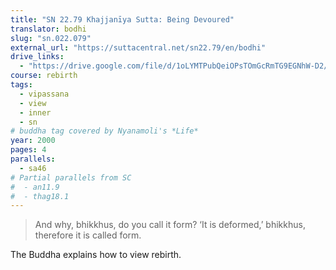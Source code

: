 ```yaml
---
title: "SN 22.79 Khajjanīya Sutta: Being Devoured"
translator: bodhi
slug: "sn.022.079"
external_url: "https://suttacentral.net/sn22.79/en/bodhi"
drive_links:
  - "https://drive.google.com/file/d/1oLYMTPubQeiOPsTOmGcRmTG9EGNhW-D2/view?usp=drivesdk"
course: rebirth
tags:
  - vipassana
  - view
  - inner
  - sn
# buddha tag covered by Nyanamoli's *Life*
year: 2000
pages: 4
parallels:
  - sa46
# Partial parallels from SC
#  - an11.9
#  - thag18.1
---
```


> And why, bhikkhus, do you call it form? ‘It is deformed,’ bhikkhus, therefore it is called form.

The Buddha explains how to view rebirth.
